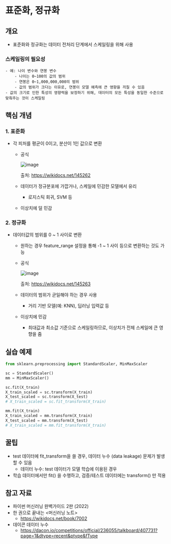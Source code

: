# 표준화, 정규화

## 개요

- 표준화와 정규화는 데이터 전처리 단계에서 스케일링을 위해 사용
### 스케일링의 필요성
    - 예: 나이 변수와 연봉 변수
        - 나이는 0~100의 값의 범위
        - 연봉은 0~1,000,000,000의 범위
        - 값의 범위가 크다는 이유로, 연봉이 모델 예측에 큰 영향을 끼칠 수 있음
    - 값의 크기로 인한 특성의 영향력을 보정하기 위해, 데이터의 모든 특성을 동일한 수준으로 맞춰주는 것이 스케일링

## 핵심 개념

### 1. 표준화

- 각 피처를 평균이 0이고, 분산이 1인 값으로 변환
    - 공식

      ![image](https://github.com/user-attachments/assets/17c81808-4d80-4333-b18d-5faba02dd8d4)

      출처: https://wikidocs.net/145262

    - 데이터가 정규분포에 가깝거나, 스케일에 민감한 모델에서 유리
        - 로지스틱 회귀, SVM 등
    - 이상치에 덜 민감

### 2. 정규화

- 데이터값의 범위를 0 ~ 1 사이로 변환
    - 원하는 경우 feature_range 설정을 통해 -1 ~ 1 사이 등으로 변환하는 것도 가능
    - 공식
        
        ![image](https://github.com/user-attachments/assets/f60cac71-d4f2-4966-bafb-99f6b621676c)
      
        출처: https://wikidocs.net/145263
        
    - 데이터의 범위가 균일해야 하는 경우 사용
        - 거리 기반 모델(예: KNN), 딥러닝 입력값 등
    - 이상치에 민감
        - 최대값과 최소값 기준으로 스케일링하므로, 이상치가 전체 스케일에 큰 영향을 줌

## 실습 예제

```python
from sklearn.preprocessing import StandardScaler, MinMaxScaler

sc = StandardScaler()
mm = MinMaxScaler()

sc.fit(X_train)
X_train_scaled = sc.transform(X_train)
X_test_scaled = sc.transform(X_test)
# X_train_scaled = sc.fit_transform(X_train)

mm.fit(X_train)
X_train_scaled = mm.transform(X_train)
X_test_scaled = mm.transform(X_test)
# X_train_scaled = mm.fit_transform(X_train)
```

## 꿀팁

- test 데이터에 fit_transform을 쓸 경우, 데이터 누수 (data leakage) 문제가 발생할 수 있음
    - 데이터 누수: test 데이터가 모델 학습에 이용된 경우
- 학습 데이터에서만 fit() 을 수행하고, 검증/테스트 데이터에는 transform() 만 적용

## 참고 자료

- 파이썬 머신러닝 완벽가이드 2판 (2022)
- 한 권으로 끝내는 <머신러닝 노트>
    - https://wikidocs.net/book/7002
- 데이콘 데이터 누수
    - https://dacon.io/competitions/official/236055/talkboard/407731?page=1&dtype=recent&ptype&fType
